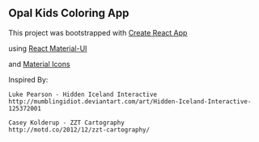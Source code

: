 ## Opal Kids Coloring App

This project was bootstrapped with [Create React App](https://github.com/facebookincubator/create-react-app)

using [React Material-UI](http://www.material-ui.com/#/) 

and [Material Icons](https://material.io/icons/)

Inspired By:

    Luke Pearson - Hidden Iceland Interactive
    http://mumblingidiot.deviantart.com/art/Hidden-Iceland-Interactive-125372001    

    Casey Kolderup - ZZT Cartography
    http://motd.co/2012/12/zzt-cartography/